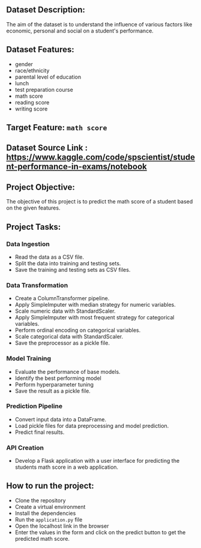 ## Dataset Description:
The aim of the dataset is to understand the influence of various factors like economic, personal and social on a student's performance.

## Dataset Features:
  - gender
  - race/ethnicity
  - parental level of education
  - lunch
  - test preparation course
  - math score
  - reading score
  - writing score

## Target Feature: `math score`

## Dataset Source Link : https://www.kaggle.com/code/spscientist/student-performance-in-exams/notebook

## Project Objective:
The objective of this project is to predict the math score of a student based on the given features.

## Project Tasks:

### Data Ingestion

- Read the data as a CSV file.
- Split the data into training and testing sets.
- Save the training and testing sets as CSV files.

### Data Transformation

- Create a ColumnTransformer pipeline.
- Apply SimpleImputer with median strategy for numeric variables.
- Scale numeric data with StandardScaler.
- Apply SimpleImputer with most frequent strategy for categorical variables.
- Perform ordinal encoding on categorical variables.
- Scale categorical data with StandardScaler.
- Save the preprocessor as a pickle file.

### Model Training

- Evaluate the performance of base models.
- Identify the best performing model
- Perform hyperparameter tuning
- Save the result as a pickle file.

### Prediction Pipeline

- Convert input data into a DataFrame.
- Load pickle files for data preprocessing and model prediction.
- Predict final results.

### API Creation

- Develop a Flask application with a user interface for predicting the students math score in a web application.

## How to run the project:
- Clone the repository
- Create a virtual environment
- Install the dependencies
- Run the `application.py` file
- Open the localhost link in the browser
- Enter the values in the form and click on the predict button to get the predicted math score.
